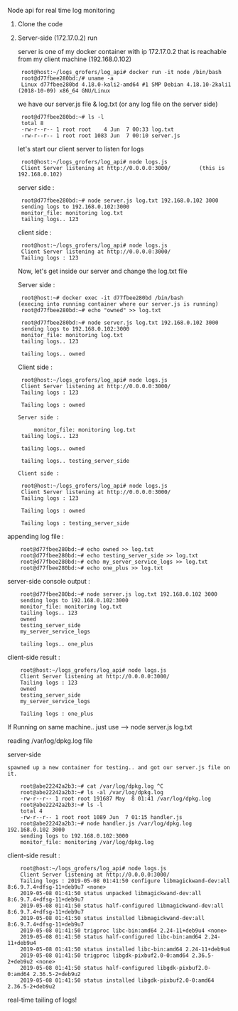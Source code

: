 Node api for real time log monitoring

1. Clone the code
2. Server-side (172.17.0.2) run 
	
	server is one of my docker container with ip 172.17.0.2 that is reachable from my client machine (192.168.0.102)

		root@host:~/logs_grofers/log_api# docker run -it node /bin/bash
		root@d77fbee280bd:/# uname -a 
		Linux d77fbee280bd 4.18.0-kali2-amd64 #1 SMP Debian 4.18.10-2kali1 (2018-10-09) x86_64 GNU/Linux

	we have our server.js file & log.txt (or any log file on the server side)

		root@d77fbee280bd:~# ls -l
		total 8
		-rw-r--r-- 1 root root    4 Jun  7 00:33 log.txt
		-rw-r--r-- 1 root root 1083 Jun  7 00:10 server.js

	let's start our client server to listen for logs

		root@host:~/logs_grofers/log_api# node logs.js
		Client Server listening at http://0.0.0.0:3000/			(this is 192.168.0.102)

	server side : 

		root@d77fbee280bd:~# node server.js log.txt 192.168.0.102 3000
		sending logs to 192.168.0.102:3000
		monitor_file: monitoring log.txt
		tailing logs.. 123

	client side : 
		
		root@host:~/logs_grofers/log_api# node logs.js
		Client Server listening at http://0.0.0.0:3000/
		Tailing logs : 123

	Now, let's get inside our server and change the log.txt file
	
	Server side : 

		root@host:~# docker exec -it d77fbee280bd /bin/bash				(execing into running container where our server.js is running)
		root@d77fbee280bd:~# echo "owned" >> log.txt

		root@d77fbee280bd:~# node server.js log.txt 192.168.0.102 3000
		sending logs to 192.168.0.102:3000
		monitor_file: monitoring log.txt
		tailing logs.. 123

		tailing logs.. owned


	Client side : 
		
		root@host:~/logs_grofers/log_api# node logs.js
		Client Server listening at http://0.0.0.0:3000/
		Tailing logs : 123

		Tailing logs : owned

       Server side : 
	
        	monitor_file: monitoring log.txt
		tailing logs.. 123

		tailing logs.. owned

		tailing logs.. testing_server_side

       Client side : 

		root@host:~/logs_grofers/log_api# node logs.js
		Client Server listening at http://0.0.0.0:3000/
		Tailing logs : 123

		Tailing logs : owned

		Tailing logs : testing_server_side



appending log file :

		root@d77fbee280bd:~# echo owned >> log.txt
		root@d77fbee280bd:~# echo testing_server_side >> log.txt
		root@d77fbee280bd:~# echo my_server_service_logs >> log.txt
		root@d77fbee280bd:~# echo one_plus >> log.txt


server-side console output :

		root@d77fbee280bd:~# node server.js log.txt 192.168.0.102 3000
		sending logs to 192.168.0.102:3000
		monitor_file: monitoring log.txt
		tailing logs.. 123
		owned
		testing_server_side
		my_server_service_logs

		tailing logs.. one_plus


client-side result : 

		root@host:~/logs_grofers/log_api# node logs.js
		Client Server listening at http://0.0.0.0:3000/
		Tailing logs : 123
		owned
		testing_server_side
		my_server_service_logs

		Tailing logs : one_plus



If Running on same machine.. just use -->  node server.js log.txt 

reading /var/log/dpkg.log file

server-side
	
	spawned up a new container for testing.. and got our server.js file on it. 

		root@abe22242a2b3:~# cat /var/log/dpkg.log ^C
		root@abe22242a2b3:~# ls -al /var/log/dpkg.log
		-rw-r--r-- 1 root root 191687 May  8 01:41 /var/log/dpkg.log
		root@abe22242a2b3:~# ls -l
		total 4
		-rw-r--r-- 1 root root 1089 Jun  7 01:15 handler.js
		root@abe22242a2b3:~# node handler.js /var/log/dpkg.log 192.168.0.102 3000
		sending logs to 192.168.0.102:3000
		monitor_file: monitoring /var/log/dpkg.log


client-side result : 

		root@host:~/logs_grofers/log_api# node logs.js 
		Client Server listening at http://0.0.0.0:3000/
		Tailing logs : 2019-05-08 01:41:50 configure libmagickwand-dev:all 8:6.9.7.4+dfsg-11+deb9u7 <none>
		2019-05-08 01:41:50 status unpacked libmagickwand-dev:all 8:6.9.7.4+dfsg-11+deb9u7
		2019-05-08 01:41:50 status half-configured libmagickwand-dev:all 8:6.9.7.4+dfsg-11+deb9u7
		2019-05-08 01:41:50 status installed libmagickwand-dev:all 8:6.9.7.4+dfsg-11+deb9u7
		2019-05-08 01:41:50 trigproc libc-bin:amd64 2.24-11+deb9u4 <none>
		2019-05-08 01:41:50 status half-configured libc-bin:amd64 2.24-11+deb9u4
		2019-05-08 01:41:50 status installed libc-bin:amd64 2.24-11+deb9u4
		2019-05-08 01:41:50 trigproc libgdk-pixbuf2.0-0:amd64 2.36.5-2+deb9u2 <none>
		2019-05-08 01:41:50 status half-configured libgdk-pixbuf2.0-0:amd64 2.36.5-2+deb9u2
		2019-05-08 01:41:50 status installed libgdk-pixbuf2.0-0:amd64 2.36.5-2+deb9u2

real-time tailing of logs!
